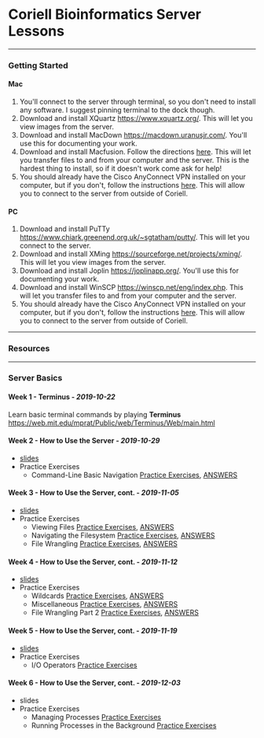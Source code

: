 # Coriell Bioinformatics Server Lessons

---

### Getting Started

#### Mac

1. You'll connect to the server through terminal, so you don't need to install any software. I suggest pinning terminal to the dock though. 
2. Download and install XQuartz <https://www.xquartz.org/>. This will let you view images from the server.
3. Download and install MacDown <https://macdown.uranusjr.com/>. You'll use this for documenting your work.
4. Download and install Macfusion. Follow the directions [here](how_to_install_macfusion.md).  This will let you transfer files to and from your computer and the server. This is the hardest thing to install, so if it doesn't work come ask for help!
5.  You should already have the Cisco AnyConnect VPN installed on your computer, but if you don't, follow the instructions [here](Cisco_AnyConnect_installation_instructions.pdf). This will allow you to connect to the server from outside of Coriell.

#### PC

1. Download and install PuTTy <https://www.chiark.greenend.org.uk/~sgtatham/putty/>. This will let you connect to the server.
2. Download and install XMing <https://sourceforge.net/projects/xming/>. This will let you view images from the server.
3. Download and install Joplin <https://joplinapp.org/>. You'll use this for documenting your work.
4. Download and install WinSCP <https://winscp.net/eng/index.php>. This will let you transfer files to and from your computer and the server.
5. You should already have the Cisco AnyConnect VPN installed on your computer, but if you don't, follow the instructions [here](Cisco_AnyConnect_installation_instructions.pdf). This will allow you to connect to the server from outside of Coriell.

---

### Resources



---

### Server Basics

#### Week 1 - **Terminus** - *2019-10-22*

Learn basic terminal commands by playing **Terminus** <https://web.mit.edu/mprat/Public/web/Terminus/Web/main.html>

#### Week 2 - **How to Use the Server** - *2019-10-29*

- [slides](server_basics/week2/how_to_use_the_server_week2.pdf)
- Practice Exercises
  - Command-Line Basic Navigation [Practice Exercises](server_basics/week2/viewing_stuff_practice.md), [ANSWERS](server_basics/week2/viewing_stuff_practice_ANSWERS.md)

#### Week 3 - **How to Use the Server, cont.** - *2019-11-05*

- [slides](server_basics/week3/how_to_use_the_server_week3.pdf)
- Practice Exercises
  - Viewing Files [Practice Exercises](server_basics/week3/viewing_files_practice.md), [ANSWERS](server_basics/week3/viewing_files_practice_ANSWERS.md)
  - Navigating the Filesystem [Practice Exercises](server_basics/week3/navigating_practice.md), [ANSWERS](server_basics/week3/navigating_practice_ANSWERS.md)
  - File Wrangling [Practice Exercises](server_basics/week3/file_wrangling_practice.md), [ANSWERS](server_basics/week3/file_wrangling_practice_ANSWERS.md)

#### Week 4 - **How to Use the Server, cont.** - *2019-11-12*

- [slides](server_basics/week4/how_to_use_the_server_week4.pdf)
- Practice Exercises
  - Wildcards [Practice Exercises](server_basics/week4/wildcard_practice.md), [ANSWERS](server_basics/week4/wildcard_practice_exercises_ANSWERS.md)
  - Miscellaneous [Practice Exercises](server_basics/week4/miscellaneous_practice.md), [ANSWERS](server_basics/week4/miscellaneous_practice_exercises_ANSWERS.md)
  - File Wrangling Part 2 [Practice Exercises](server_basics/week4/file_wrangling_practice2.md), [ANSWERS](server_basics/week4/file_wrangling_practice2_ANSWERS.md)

#### Week 5 - **How to Use the Server, cont.** - *2019-11-19*

- [slides](server_basics/week5/how_to_use_the_server_week5.pdf)
- Practice Exercises
  - I/O Operators [Practice Exercises](server_basics/week5/io_operators_practice.md)

#### Week 6 - **How to Use the Server, cont.** - *2019-12-03*

- slides
- Practice Exercises
  - Managing Processes [Practice Exercises](server_basics/week6/managing_processes_practice_exercises.md)
  - Running Processes in the Background [Practice Exercises](server_basics/week6/background_processes_practice_exercises.md)



